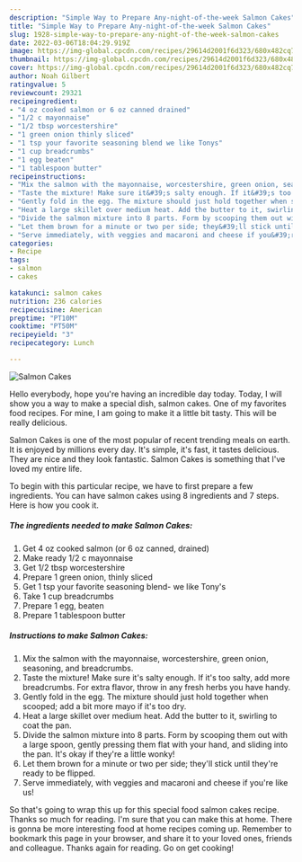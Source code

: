 ```yaml
---
description: "Simple Way to Prepare Any-night-of-the-week Salmon Cakes"
title: "Simple Way to Prepare Any-night-of-the-week Salmon Cakes"
slug: 1928-simple-way-to-prepare-any-night-of-the-week-salmon-cakes
date: 2022-03-06T18:04:29.919Z
image: https://img-global.cpcdn.com/recipes/29614d2001f6d323/680x482cq70/salmon-cakes-recipe-main-photo.jpg
thumbnail: https://img-global.cpcdn.com/recipes/29614d2001f6d323/680x482cq70/salmon-cakes-recipe-main-photo.jpg
cover: https://img-global.cpcdn.com/recipes/29614d2001f6d323/680x482cq70/salmon-cakes-recipe-main-photo.jpg
author: Noah Gilbert
ratingvalue: 5
reviewcount: 29321
recipeingredient:
- "4 oz cooked salmon or 6 oz canned drained"
- "1/2 c mayonnaise"
- "1/2 tbsp worcestershire"
- "1 green onion thinly sliced"
- "1 tsp your favorite seasoning blend we like Tonys"
- "1 cup breadcrumbs"
- "1 egg beaten"
- "1 tablespoon butter"
recipeinstructions:
- "Mix the salmon with the mayonnaise, worcestershire, green onion, seasoning, and breadcrumbs."
- "Taste the mixture! Make sure it&#39;s salty enough. If it&#39;s too salty, add more breadcrumbs. For extra flavor, throw in any fresh herbs you have handy."
- "Gently fold in the egg. The mixture should just hold together when scooped; add a bit more mayo if it&#39;s too dry."
- "Heat a large skillet over medium heat. Add the butter to it, swirling to coat the pan."
- "Divide the salmon mixture into 8 parts. Form by scooping them out with a large spoon, gently pressing them flat with your hand, and sliding into the pan. It&#39;s okay if they&#39;re a little wonky!"
- "Let them brown for a minute or two per side; they&#39;ll stick until they&#39;re ready to be flipped."
- "Serve immediately, with veggies and macaroni and cheese if you&#39;re like us!"
categories:
- Recipe
tags:
- salmon
- cakes

katakunci: salmon cakes 
nutrition: 236 calories
recipecuisine: American
preptime: "PT10M"
cooktime: "PT50M"
recipeyield: "3"
recipecategory: Lunch

---
```



![Salmon Cakes](https://img-global.cpcdn.com/recipes/29614d2001f6d323/680x482cq70/salmon-cakes-recipe-main-photo.jpg)

Hello everybody, hope you're having an incredible day today. Today, I will show you a way to make a special dish, salmon cakes. One of my favorites food recipes. For mine, I am going to make it a little bit tasty. This will be really delicious.

Salmon Cakes is one of the most popular of recent trending meals on earth. It is enjoyed by millions every day. It's simple, it's fast, it tastes delicious. They are nice and they look fantastic. Salmon Cakes is something that I've loved my entire life.




To begin with this particular recipe, we have to first prepare a few ingredients. You can have salmon cakes using 8 ingredients and 7 steps. Here is how you cook it.

<!--inarticleads1-->

##### The ingredients needed to make Salmon Cakes:

1. Get 4 oz cooked salmon (or 6 oz canned, drained)
1. Make ready 1/2 c mayonnaise
1. Get 1/2 tbsp worcestershire
1. Prepare 1 green onion, thinly sliced
1. Get 1 tsp your favorite seasoning blend- we like Tony&#39;s
1. Take 1 cup breadcrumbs
1. Prepare 1 egg, beaten
1. Prepare 1 tablespoon butter




<!--inarticleads2-->

##### Instructions to make Salmon Cakes:

1. Mix the salmon with the mayonnaise, worcestershire, green onion, seasoning, and breadcrumbs.
1. Taste the mixture! Make sure it&#39;s salty enough. If it&#39;s too salty, add more breadcrumbs. For extra flavor, throw in any fresh herbs you have handy.
1. Gently fold in the egg. The mixture should just hold together when scooped; add a bit more mayo if it&#39;s too dry.
1. Heat a large skillet over medium heat. Add the butter to it, swirling to coat the pan.
1. Divide the salmon mixture into 8 parts. Form by scooping them out with a large spoon, gently pressing them flat with your hand, and sliding into the pan. It&#39;s okay if they&#39;re a little wonky!
1. Let them brown for a minute or two per side; they&#39;ll stick until they&#39;re ready to be flipped.
1. Serve immediately, with veggies and macaroni and cheese if you&#39;re like us!




So that's going to wrap this up for this special food salmon cakes recipe. Thanks so much for reading. I'm sure that you can make this at home. There is gonna be more interesting food at home recipes coming up. Remember to bookmark this page in your browser, and share it to your loved ones, friends and colleague. Thanks again for reading. Go on get cooking!
